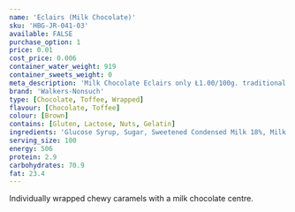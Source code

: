 ```yaml
---
name: 'Eclairs (Milk Chocolate)'
sku: 'HBG-JR-041-03'
available: FALSE
purchase_option: 1
price: 0.01
cost_price: 0.006
container_water_weight: 919
container_sweets_weight: 0
meta_description: 'Milk Chocolate Eclairs only Ł1.00/100g. traditional sweets and more at Humbugs Confectionery Store. Specialists in satisfying your sweet tooth!'
brand: 'Walkers-Nonsuch'
type: [Chocolate, Toffee, Wrapped]
flavour: [Chocolate, Toffee]
colour: [Brown]
contains: [Gluten, Lactose, Nuts, Gelatin]
ingredients: 'Glucose Syrup, Sugar, Sweetened Condensed Milk 18%, Milk Chocolate 16% ((Cocoa Solids 35%, Milk Solids 14%), Sugar, Cocoa Mass 36%, Whole Milk Powder 15%, Soya Lecithin, Vanilline Flavour), Vegetable Oil (Palm Oil), Butter 4%, Salt, Molasses, Emulsifier (E471), Flavourings'
serving_size: 100
energy: 506
protein: 2.9
carbohydrates: 70.9
fat: 23.4
---
```

Individually wrapped chewy caramels with a milk chocolate centre.